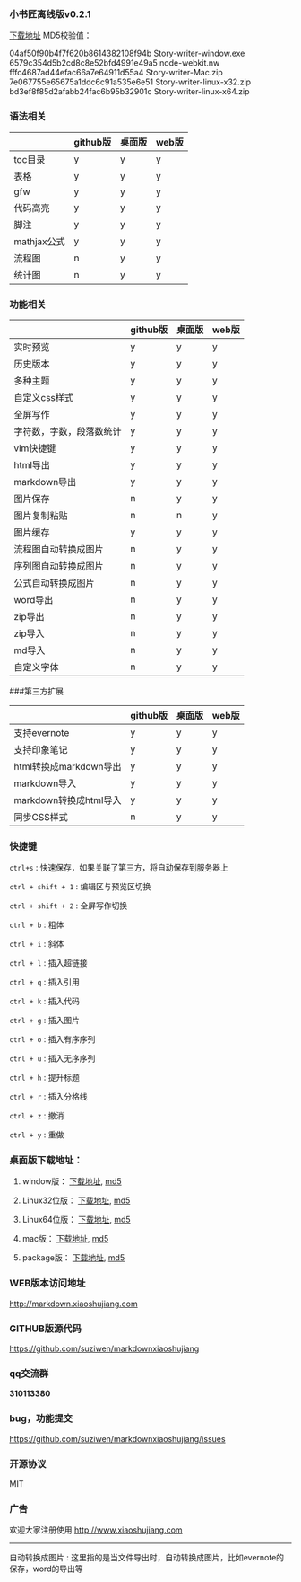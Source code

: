 ### 小书匠离线版v0.2.1
[下载地址](http://pan.baidu.com/s/1hqDvFW4)
MD5校验值：

04af50f90b4f7f620b8614382108f94b Story-writer-window.exe 
6579c354d5b2cd8c8e52bfd4991e49a5 node-webkit.nw 
fffc4687ad44efac66a7e64911d55a4 Story-writer-Mac.zip 
7e067755e65675a1ddc6c91a535e6e51 Story-writer-linux-x32.zip 
bd3ef8f85d2afabb24fac6b95b32901c Story-writer-linux-x64.zip

### 语法相关
 &nbsp; | github版| 桌面版| web版
------------- | -------------| -------------| -------------
toc目录  | y| y| y
表格  | y| y| y
gfw  | y| y| y
代码高亮  | y| y| y
脚注  | y| y| y
mathjax公式  | y| y| y
流程图  | n| y| y
统计图  | n| y| y

### 功能相关
 &nbsp; | github版| 桌面版| web版
------------- | -------------| -------------| -------------
实时预览  | y| y| y
历史版本  | y| y| y
多种主题  | y| y| y
自定义css样式  | y| y| y
全屏写作  | y| y| y
字符数，字数，段落数统计  | y| y| y
vim快捷键  | y| y| y
html导出  | y| y| y
markdown导出  | y| y| y
图片保存  | n| y| y
图片复制粘贴  | n| n| y
图片缓存  | y| y| y
流程图自动转换成图片  | n| y| y
序列图自动转换成图片  | n| y| y
公式自动转换成图片  | n| y| y
word导出  | n| y| y
zip导出  | n| y| y
zip导入  | n| y| y
md导入  | n| y| y
自定义字体  | n| y| y

###第三方扩展

 &nbsp; | github版| 桌面版| web版
------------- | -------------| -------------| -------------
支持evernote  | y| y| y
支持印象笔记  | y| y| y
html转换成markdown导出  | y| y| y
markdown导入  | y| y| y
markdown转换成html导入  | y| y| y
同步CSS样式  | n| y| y


### 快捷键

`ctrl+s`
: 快速保存，如果关联了第三方，将自动保存到服务器上

`ctrl + shift + 1`
: 编辑区与预览区切换

`ctrl + shift + 2`
: 全屏写作切换

`ctrl + b`
: 粗体 

`ctrl + i`
: 斜体 

`ctrl + l`
: 插入超链接 

`ctrl + q`
: 插入引用 

`ctrl + k`
: 插入代码 

`ctrl + g`
: 插入图片 



`ctrl + o`
: 插入有序序列


`ctrl + u`
: 插入无序序列 


`ctrl + h`
: 提升标题 


`ctrl + r`
: 插入分格线 

`ctrl + z`
: 撤消 

`ctrl + y`
: 重做 

### 桌面版下载地址：

1. window版：
  [下载地址](http://markdown.xiaoshujiang.com/version/story-writer-v0.1.0/window/Story-writer-window.exe),
  [md5](http://markdown.xiaoshujiang.com/version/story-writer-v0.1.0/window/md5.txt)

2. Linux32位版：
  [下载地址](http://markdown.xiaoshujiang.com/version/story-writer-v0.1.0/linux-x32/Story-writer-linux-x32.zip),
  [md5](http://markdown.xiaoshujiang.com/version/story-writer-v0.1.0/linux-x32/md5.txt)

3. Linux64位版：
  [下载地址](http://markdown.xiaoshujiang.com/version/story-writer-v0.1.0/linux-x64/Story-writer-linux-x64.zip),
  [md5](http://markdown.xiaoshujiang.com/version/story-writer-v0.1.0/linux-x64/md5.txt)

4. mac版：
  [下载地址](http://markdown.xiaoshujiang.com/version/story-writer-v0.1.0/mac/story-writer-mac.zip),
  [md5](http://markdown.xiaoshujiang.com/version/story-writer-v0.1.0/mac/md5.txt)

5. package版：
  [下载地址](http://markdown.xiaoshujiang.com/version/story-writer-v0.1.0/package/node-webkit.nw),
  [md5](http://markdown.xiaoshujiang.com/version/story-writer-v0.1.0/package/md5.txt)


### WEB版本访问地址

http://markdown.xiaoshujiang.com

### GITHUB版源代码

https://github.com/suziwen/markdownxiaoshujiang

### qq交流群

**310113380**

### bug，功能提交

https://github.com/suziwen/markdownxiaoshujiang/issues

### 开源协议

MIT

### 广告

欢迎大家注册使用 http://www.xiaoshujiang.com


----

自动转换成图片
: 这里指的是当文件导出时，自动转换成图片，比如evernote的保存，word的导出等




